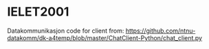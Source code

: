 # IELET2001
Datakommunikasjon
code for client from: https://github.com/ntnu-datakomm/dk-a4temp/blob/master/ChatClient-Python/chat_client.py
